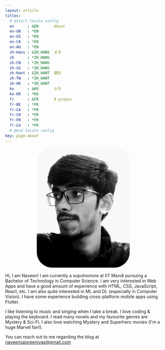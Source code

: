 ```yaml
---
layout: article
titles:
  # @start locale config
  en      : &EN       About
  en-GB   : *EN
  en-US   : *EN
  en-CA   : *EN
  en-AU   : *EN
  zh-Hans : &ZH_HANS  关于
  zh      : *ZH_HANS
  zh-CN   : *ZH_HANS
  zh-SG   : *ZH_HANS
  zh-Hant : &ZH_HANT  關於
  zh-TW   : *ZH_HANT
  zh-HK   : *ZH_HANT
  ko      : &KO       소개
  ko-KR   : *KO
  fr      : &FR       À propos
  fr-BE   : *FR
  fr-CA   : *FR
  fr-CH   : *FR
  fr-FR   : *FR
  fr-LU   : *FR
  # @end locale config
key: page-about
---
```


<div style="text-align: center;">
  <img src="./assets/images/profile.jpg" alt="Profile" style="width: 300px; height: 387px; border-radius: 50px;"/>
</div>

Hi, I am Naveen! I am currently a sopohomore at IIT Mandi pursuing a Bachelor of Technology in Computer Science. I am very interested in Web Apps and have a good amount of experience with HTML, CSS, JavaScript, React, etc. I am also quite interested in ML and DL (especially in Computer Vision). I have some experience building cross-platform mobile apps using Flutter.

I like listening to music and singing when I take a break. I love coding & playing the keyboard. I read many novels and my favourite genres are Mystery & Sci-Fi. I also love watching Mystery and Superhero movies (I'm a huge Marvel fan!).

You can reach out to me regarding the blog at [naveensaisreenivas@gmail.com](mailto:naveensaisreenivas@gmail.com)
